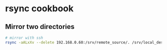 # rsync cookbook


## Mirror two directories

```bash
# mirror with ssh
rsync -aALxXv --delete 192.168.0.60:/srv/remote_source/. /srv/local_destination/.
```
